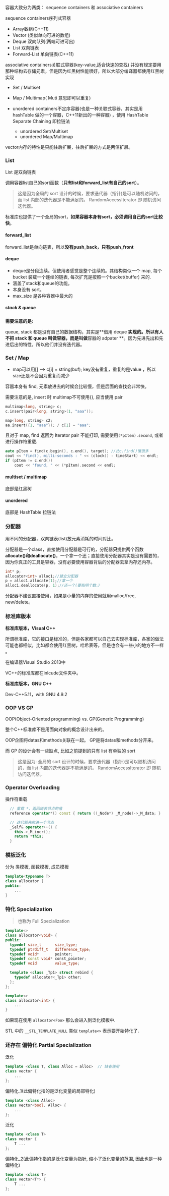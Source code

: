 

容器大致分为两类： sequence containers 和 associative containers

sequence containers序列式容器

- Array数组(C++11)
- Vector (类似单向可进的数组)
- Deque 双向队列(两端可进可出)
- List 双向链表
- Forward-List 单向链表(C++11)

associative containers关联式容器(key-value,适合快速的查找) 并没有规定要用那种结构去存储元素，但是因为红黑树性能很好，所以大部分编译器都使用红黑树实现

- Set /  Multiset

- Map / Multimap( Muti 意思即可以重复)

- unordered containers不定序容器(也是一种关联式容器，其实是用 hashTable 做的一个容器，C++11新出的一种容器) ，使用 HashTable Separate Chaining 即拉链法

  - unordered Set/Multiset
  - unordered Map/Multimap

  



vector内存的特性是只能往后扩展，往后扩展的方式是两倍扩展。

### List 

List 是双向链表

调用容器list自己的sort函数（**只有list和forward_list有自己的sort**）。

> 这是因为全局的 sort 设计的时候，要求迭代器（指针)是可以随机访问的，而 list 内部的迭代器是不能满足的。 RandomAccessIterator 即 随机访问迭代器。

标准库也提供了一个全局的sort，**如果容器本身有sort，必须调用自己的sort比较快**。

#### forward_list

forward_list是单向链表，所以**没有push_back，只有push_front**

#### deque

- deque是分段连续。但使用者感觉是整个连续的。其结构类似一个 map, 每个 bucket 装载一个连续的链表, 每次扩充是按照一个bucket(buffer) 来的. 
-  涵盖了stack和queue的功能。
- 本身没有 sort。
- max_size 是各种容器中最大的

##### stack & queue

**需要注意的是:**

queue, stack 都是没有自己的数据结构，其实是**借用 deque **实现的。所以有人不把 stack 和 queue 叫做容器，而是叫做**容器的 adpater **。因为先进先出和先进后出的特性，所以他们并没有迭代器。



### Set / Map

- map可以用[] --> c[i] = string(buf); key没有重复，重复的是value ，所以size还是不会因为重复而减少

容器本身有 find, 元素放进去的时候会比较慢，但是后面的查找会非常快。

需要注意的是, insert 时 multimap不可使用{}, 应当使用 pair

```cpp
multimap<long, string> c;
c.insert(pair<long, string>(1, "aaa"));

map<long, string> c2;
aa.insert({1, "aaa"}); / c[1] = "aaa";
```

且对于 map, find 返回为 Iterator pair 不能打印, 需要使用`(*pItem).second`, 或者进行操作符重载.

```cpp
auto pItem = find(c.begin(), c.end(), target); //比c.find()慢很多
cout << "find(), milli-seconds : " << (clock() - timeStart) << endl;
if (pItem != c.end())
	cout << "found, " << (*pItem).second << endl;
```



#### multiset / multimap

底部是红黑树

#### unordered

底部是 HashTable 拉链法





### 分配器

用不同的分配器，双向链表(list)放元素消耗的时间对比。

分配器是一个class，直接使用分配器是可行的，分配器**只**提供两个函数**allocate()和deallocate()**，一个拿一个还；直接使用分配器其实是没有需要的，因为你真正的工具是容器，没有必要使用容器背后的分配器去拿内存还内存。

```cpp
int* p;
allocator<int> alloc1;//建立分配器
p = alloc1.allocate(1);//拿一个
alloc1.deallocate(p, 1);//还一个(要指明个数，)
```

分配器不建议直接使用，如果是小量的内存的使用就用malloc/free, new/delete。



### 标准库版本

**标准库版本，Visual C++**

所谓标准库，它的接口是标准的，但是各家都可以自己去实现标准库，各家的做法可能也都相似，比如都会使用红黑树，哈希表等，但是也会有一些小的地方不一样 。

在编译器Visual Studio 2013中

VC++的标准库都在inlcude文件夹中。

**标准库版本，GNU C++**

Dev-C++5.11，with GNU 4.9.2



### OOP VS GP

OOP(Object-Oriented programming) vs. GP(Generic Programming)

整个C++标准库不是用面向对象的概念设计出来的。

OOP企图将datas和methods关联在一起。
GP是将datas和methods分开来。

而 GP 的设计会有一些缺点, 比如之前提到的只有 list 有单独的 sort

> 这是因为: 全局的 sort 设计的时候，要求迭代器（指针)是可以随机访问的，而 list 内部的迭代器是不能满足的。 RandomAccessIterator 即 随机访问迭代器。



### Operator Overloading

操作符重载

```cpp
  // 重载 *，返回链表节点的值
  reference operator*() const { return ((_Node*) _M_node)->_M_data; }

  // 迭代器先前进一个节点
  _Self& operator++() { 
    this->_M_incr();
    return *this;
  }
```



### 模板泛化

分为 类模板, 函数模板, 成员模板

```cpp
template<typename T>
class allocator {
public:
    ...
}
```



### 特化 Specialization

> 也称为 Full Specialization

```cpp
template<>
class allocator<void> {
public:
  typedef size_t      size_type;
  typedef ptrdiff_t   difference_type;
  typedef void*       pointer;
  typedef const void* const_pointer;
  typedef void        value_type;

  template <class _Tp1> struct rebind {
    typedef allocator<_Tp1> other;
  };
};

template<>
class allocator<int> {
	...
}
```

如果现在使用 `allocator<Foo>` 那么会进入到泛化模板中.

STL 中的 `__STL_TEMPLATE_NULL` 类似 `template<>` 表示要开始特化了.

### 还存在 偏特化 Partial Specialization

泛化

```cpp
template <class T, class Alloc = alloc>  // 缺省使用 
class vector {
	...
};
```

偏特化_1(此偏特化指的是泛化变量的局部特化)

```cpp
template <class Alloc> 
class vector<bool, Alloc> {
	...
};
```

泛化

```cpp
template <class T> 
class vector {
	T ...
};
```

偏特化_2(此偏特化指的是泛化变量为指针, 缩小了泛化变量的范围, 因此也是一种偏特化)

```cpp
template <class T> 
class vector<T*> {
	T ...
};
```

